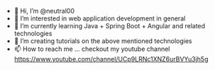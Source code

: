 - 👋 Hi, I’m @neutral00
- 👀 I’m interested in web application development in general
- 🌱 I’m currently learning Java + Spring Boot + Angular and related technologies
- 💞️ I’m creating tutorials on the above mentioned technologies
- 📫 How to reach me ... checkout my youtube channel https://www.youtube.com/channel/UCp9LRNc1XNZ6urBVYu3jh5g

<!---
neutral00/neutral00 is a ✨ special ✨ repository because its `README.md` (this file) appears on your GitHub profile.
You can click the Preview link to take a look at your changes.
--->
